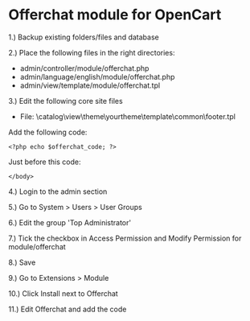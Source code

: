 Offerchat module for OpenCart
=============================

1.) Backup existing folders/files and database

2.) Place the following files in the right directories:

* admin/controller/module/offerchat.php
* admin/language/english/module/offerchat.php
* admin/view/template/module/offerchat.tpl

3.) Edit the following core site files
  
* File: \catalog\view\theme\yourtheme\template\common\footer.tpl
  
Add the following code:
  
`<?php echo $offerchat_code; ?>`
  
Just before this code:
    
`</body>`
    
4.) Login to the admin section

5.) Go to System > Users > User Groups

6.) Edit the group 'Top Administrator'

7.) Tick the checkbox in Access Permission and Modify Permission for module/offerchat

8.) Save

9.) Go to Extensions > Module

10.) Click Install next to Offerchat

11.) Edit Offerchat and add the code
